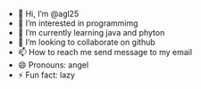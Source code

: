- 👋 Hi, I’m @agl25
- 👀 I’m interested in programmimg 
- 🌱 I’m currently learning java and phyton
- 💞️ I’m looking to collaborate on github
- 📫 How to reach me send message to my email
- 😄 Pronouns: angel
- ⚡ Fun fact: lazy

<!---
agl25/agl25 is a ✨ special ✨ repository because its `README.md` (this file) appears on your GitHub profile.
You can click the Preview link to take a look at your changes.
--->
